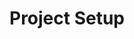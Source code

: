 ---
title: Project Setup
lastmod: 2018-11-15T08:36:36-07:00
draft: false
description: Get a basic backend project started with Stripe (NodeJS) & Firebase Cloud Functions. 

video: https://firebasestorage.googleapis.com/v0/b/fireship-app.appspot.com/o/courses%2Fcloud-functions-master-course%2F3-asyncawait.mp4?alt=media&token=b4b4d38f-0a0f-4aec-b549-af8f5cf28c3a
weight: 3
emoji: 👶
---